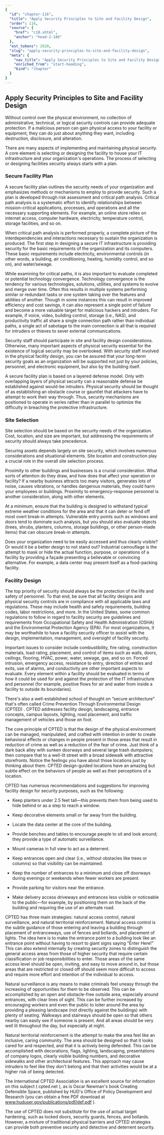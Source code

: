 ```yaml
---
{
  "id": "chapter-116",
  "title": "Apply Security Principles to Site and Facility Design",
  "order": 116,
  "source": {
    "href": "c10.xhtml",
    "anchor": "head-2-186"
  },
  "est_tokens": 2020,
  "slug": "apply-security-principles-to-site-and-facility-design",
  "meta": {
    "nav_title": "Apply Security Principles to Site and Facility Design",
    "enriched_from": "start-heading",
    "kind": "chapter"
  }
}
---
```

## Apply Security Principles to Site and Facility Design

Without control over the physical environment, no collection of administrative, technical, or logical security controls can provide adequate protection. If a malicious person can gain physical access to your facility or equipment, they can do just about anything they want, including destruction, disclosure, and alteration.

There are many aspects of implementing and maintaining physical security. A core element is selecting or designing the facility to house your IT infrastructure and your organization's operations. The process of selecting or designing facilities security always starts with a plan.

### Secure Facility Plan

A secure facility plan outlines the security needs of your organization and emphasizes methods or mechanisms to employ to provide security. Such a plan is developed through risk assessment and critical path analysis. Critical path analysis is a systematic effort to identify relationships between mission-critical applications, processes, and operations and all the necessary supporting elements. For example, an online store relies on internet access, computer hardware, electricity, temperature control, storage facilities, and so on.

When critical path analysis is performed properly, a complete picture of the interdependencies and interactions necessary to sustain the organization is produced. The first step in designing a secure IT infrastructure is providing security for the basic requirements of the organization and its computers. These basic requirements include electricity, environmental controls (in other words, a building, air conditioning, heating, humidity control, and so on), and water/sewage.

While examining for critical paths, it is also important to evaluate completed or potential technology convergence. Technology convergence is the tendency for various technologies, solutions, utilities, and systems to evolve and merge over time. Often this results in multiple systems performing similar or redundant tasks or one system taking over the features and abilities of another. Though in some instances this can result in improved efficiency and cost savings, it can also represent a single point of failure and become a more valuable target for malicious hackers and intruders. For example, if voice, video, building control, storage (i.e., NAS), and productivity traffic all share a single connection path rather than individual paths, a single act of sabotage to the main connection is all that is required for intruders or thieves to sever external communications.

Security staff should participate in site and facility design considerations. Otherwise, many important aspects of physical security essential for the existence of logical security may be overlooked. With security staff involved in the physical facility design, you can be assured that your long-term security goals as an organization will be supported not just by your policies, personnel, and electronic equipment, but also by the building itself.

A secure facility plan is based on a layered defense model. Only with overlapping layers of physical security can a reasonable defense be established against would-be intruders. Physical security should be thought of as establishing an obstacle course or gauntlet that attackers have to attempt to work their way through. Thus, security mechanisms are positioned to operate in series rather than in parallel to optimize the difficulty in breaching the protective infrastructure.

### Site Selection

Site selection should be based on the security needs of the organization. Cost, location, and size are important, but addressing the requirements of security should always take precedence.

Securing assets depends largely on site security, which involves numerous considerations and situational elements. Site location and construction play a crucial role in the overall site selection process.

Proximity to other buildings and businesses is a crucial consideration. What sorts of attention do they draw, and how does that affect your operation or facility? If a nearby business attracts too many visitors, generates lots of noise, causes vibrations, or handles dangerous materials, they could harm your employees or buildings. Proximity to emergency-response personnel is another consideration, along with other elements.

At a minimum, ensure that the building is designed to withstand typical extreme weather conditions for the area and that it can deter or fend off most overt break-in attempts. Vulnerable entry points such as windows and doors tend to dominate such analysis, but you should also evaluate objects (trees, shrubs, planters, columns, storage buildings, or other person-made items) that can obscure break-in attempts.

Does your organization need to be easily accessed and thus clearly visible? Or would it be a better design to not stand out? Industrial camouflage is the attempt to mask or hide the actual function, purpose, or operations of a facility by providing a façade presenting a believable or convincing alternative. For example, a data center may present itself as a food-packing facility.

### Facility Design

The top priority of security should always be the protection of the life and safety of personnel. To that end, be sure that all facility designs and physical security controls are in compliance with all applicable laws and regulations. These may include health and safety requirements, building codes, labor restrictions, and more. In the United States, some common regulations to follow in regard to facility security are guidelines and requirements from Occupational Safety and Health Administration (OSHA) and the Environmental Protection Agency (EPA). For most organizations, it may be worthwhile to have a facility security officer to assist with the design, implementation, management, and oversight of facility security.

Important issues to consider include combustibility, fire rating, construction materials, load rating, placement, and control of items such as walls, doors, ceilings, flooring, HVAC, power, water, sewage, gas, and so on. Forced intrusion, emergency access, resistance to entry, direction of entries and exits, use of alarms, and conductivity are other important aspects to evaluate. Every element within a facility should be evaluated in terms of how it could be used for and against the protection of the IT infrastructure and personnel (for example, positive flows for air and water from inside a facility to outside its boundaries).

There's also a well-established school of thought on “secure architecture” that's often called Crime Prevention Through Environmental Design (CPTED) . CPTED addresses facility design, landscaping, entrance concepts, campus layouts, lighting, road placement, and traffic management of vehicles and those on foot.

The core principle of CPTED is that the design of the physical environment can be managed, manipulated, and crafted with intention in order to create behavioral effects or changes in people present in those areas that result in reduction of crime as well as a reduction of the fear of crime. Just think of a dark back alley with sunken doorways and several large trash dumpsters; then compare that to a well-lit street with a broad sidewalk with attractive storefronts. Notice the feelings you have about those locations just by thinking about them. CPTED design-guided locations have an amazing but subtle effect on the behaviors of people as well as their perceptions of a location.

CPTED has numerous recommendations and suggestions for improving facility design for security purposes, such as the following:

- Keep planters under 2.5 feet tall—this prevents them from being used to hide behind or as a step to reach a window.

- Keep decorative elements small or far away from the building.

- Locate the data center at the core of the building.

- Provide benches and tables to encourage people to sit and look around; they provide a type of automatic surveillance.

- Mount cameras in full view to act as a deterrent.

- Keep entrances open and clear (i.e., without obstacles like trees or columns) so that visibility can be maintained.

- Keep the number of entrances to a minimum and close off doorways during evenings or weekends when fewer workers are present.

- Provide parking for visitors near the entrance.

- Make delivery access driveways and entrances less visible or noticeable to the public—for example, by positioning them on the back of the building and requiring the use of an alternate road.

CPTED has three main strategies: natural access control, natural surveillance, and natural territorial reinforcement. Natural access control is the subtle guidance of those entering and leaving a building through placement of entranceways, use of fences and bollards, and placement of lights. The idea here is to make the entrance point to a building look like an entrance point without having to resort to giant signs saying “Enter Here!” This can also extend internally by creating security zones to distinguish the general access areas from those of higher security that require certain classification or job responsibilities to enter. Those areas of the same access level should be open, inviting, and easy to move around in, but those areas that are restricted or closed off should seem more difficult to access and require more effort and intention of the individual to access.

Natural surveillance is any means to make criminals feel uneasy through the increasing of opportunities for them to be observed. This can be accomplished by an open and obstacle-free outside area, especially around entrances, with clear lines of sight. This can be further increased by encouraging workers and even the public to loiter around the area by providing a pleasing landscape (not directly against the buildings) with plenty of seating. Walkways and stairways should be open so that others nearby can easily see if someone is present. And all areas should be very well lit throughout the day, but especially at night.

Natural territorial reinforcement is the attempt to make the area feel like an inclusive, caring community. The area should be designed so that it looks cared for and respected, and that it is actively being defended. This can be accomplished with decorations, flags, lighting, landscaping, presentations of company logos, clearly visible building numbers, and decorative sidewalks and other architectural features. This approach may cause intruders to feel like they don't belong and that their activities would be at a higher risk of being detected.

The International CPTED Association is an excellent source for information on this subject ( cpted.net ), as is Oscar Newman's book Creating Defensible Space, published by HUD's Office of Policy Development and Research (you can obtain a free PDF download at www.huduser.gov/publications/pdf/def.pdf ).

The use of CPTED does not substitute for the use of actual target hardening, such as locked doors, security guards, fences, and bollards. However, a mixture of traditional physical barriers and CPTED strategies can provide both preventive security and detective and deterrent security.
